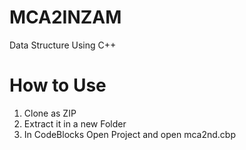 # MCA2INZAM
Data Structure Using C++


# How to Use

1. Clone as ZIP
2. Extract it in a new Folder
3. In CodeBlocks Open Project and open mca2nd.cbp
